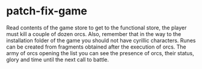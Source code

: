 # patch-fix-game
Read contents of the game store to get to the functional store, the player must kill a couple of dozen orcs. Also, remember that in the way to the installation folder of the game you should not have cyrillic characters. Runes can be created from fragments obtained after the execution of orcs. The army of orcs opening the list you can see the presence of orcs, their status, glory and time until the next call to battle.
